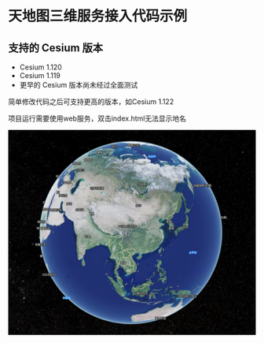 # 天地图三维服务接入代码示例

## 支持的 Cesium 版本
- Cesium 1.120
- Cesium 1.119
- 更早的 Cesium 版本尚未经过全面测试

简单修改代码之后可支持更高的版本，如Cesium 1.122

项目运行需要使用web服务，双击index.html无法显示地名

![](demo.png)